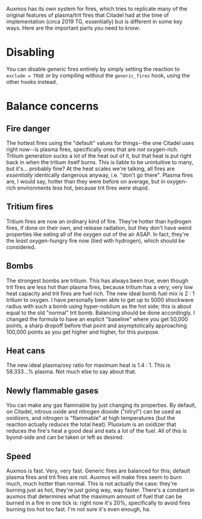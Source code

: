 Auxmos has its own system for fires, which tries to replicate many of the original features of plasma/trit fires that Citadel had at the time of implementation (circa 2019 TG, essentially) but is different in some key ways. Here are the important parts you need to know:

# Disabling

You can disable generic fires entirely by simply setting the reaction to `exclude = TRUE` *or* by compiling without the `generic_fires` hook, using the other hooks instead.

# Balance concerns

## Fire danger

The hottest fires using the "default" values for things--the one Citadel uses right now--is plasma fires, specifically ones that are *not* oxygen-rich. Trtiium generation sucks a lot of the heat out of it, but that heat is put right back in when the tritium itself burns. This is liable to be unintuitive to many, but it's... probably fine? At the heat scales we're talking, all fires are *essentially* identically dangerous anyway, i.e. "don't go there". Plasma fires are, I would say, hotter than they were before on average, but in oxygen-rich environments less hot, because trit fires were stupid.

## Tritium fires

Tritium fires are now an ordinary kind of fire. They're hotter than hydrogen fires, if done on their own, and release radiation, but they don't have weird properties like eating all of the oxygen out of the air ASAP. In fact, they're the *least* oxygen-hungry fire now (tied with hydrogen), which should be considered.

## Bombs

The strongest bombs are tritium. This has always been true, even though trit fires are less hot than plasma fires, because tritium has a very, very low heat capacity and trit fires are fuel rich. The new ideal bomb fuel mix is 2 : 1 tritium to oxygen. I have personally been able to get up to 5000 shockwave radius with such a bomb using hyper-noblium as the hot side; this is about equal to the old "normal" trit bomb. Balancing should be done accordingly. I changed the formula to have an explicit "baseline" where you get 50,000 points, a sharp dropoff before that point and asymptotically approaching 100,000 points as you get higher and higher, for this purpose.

## Heat cans

The new ideal plasma/oxy ratio for maximum heat is 1.4 : 1. This is 58.333...% plasma. Not much else to say about that.

## Newly flammable gases

You can make any gas flammable by just changing its properties. By default, on Citadel, nitrous oxide and nitrogen dioxide ("nitryl") can be used as oxidizers, and nitrogen is "flammable" at high temperatures (but the reaction actually *reduces* the total heat). Pluoxium is an oxidizer that reduces the fire's heat a good deal and eats a lot of the fuel. All of this is byond-side and can be taken or left as desired.

## Speed

Auxmos is fast. Very, very fast. Generic fires are balanced for this; default plasma fires and trit fires are not. Auxmos will make fires seem to burn much, much hotter than normal. This is not actually the case: they're burning just as hot, they're just going way, way faster. There's a constant in auxmos that determines what the maximum amount of fuel that can be burned in a fire in one tick is: right now it's 20%, specifically to avoid fires burning too hot too fast. I'm not sure it's even enough, ha.
